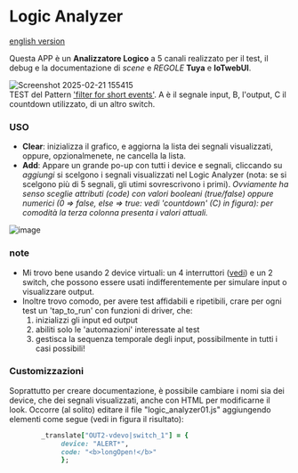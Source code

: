 # Logic Analyzer
[english version](https://github.com/msillano/IoTwebUI/blob/main/APP/Logic%20Anayzer/README.md)

Questa APP è un **Analizzatore Logico** a 5 canali realizzato per il test, il debug e la documentazione di _scene_ e _REGOLE_ **Tuya** e **IoTwebUI**.

![Screenshot 2025-02-21 155415](https://github.com/user-attachments/assets/512b24fd-c1ad-4964-92e0-3ce16390bbad)<br>
TEST del Pattern ['filter for short events'](https://github.com/msillano/IoTwebUI/blob/main/patterns/filter%20for%20short%20events.md). A è il segnale input, B, l'output, C il countdown utilizzato, di un altro switch. 

### USO
* **Clear**: inizializza il grafico, e aggiorna la lista dei segnali visualizzati, oppure, opzionalmenete, ne cancella la lista.
* **Add**: Appare un grande po-up con tutti i device e segnali, cliccando su _aggiungi_ si scelgono i segnali visualizzati nel Logic Analyzer (nota: se si scelgono più di 5 segnali, gli utimi sovrescrivono i primi).
_Ovviamente ha senso sceglie attributi (code)  con valori booleani (true/false) oppure numerici (0 => false, else => true: vedi 'countdown' (C) in figura): per comodità la terza colonna presenta i valori attuali._

![image](https://github.com/user-attachments/assets/e0b957f3-9371-405e-9981-630d13f7dec6)

### note
* Mi trovo bene usando 2 device virtuali: un 4 interruttori ([vedi](https://www.tuyaexpo.com/product/1078029)) e un 2 switch, che possono essere usati indifferentemente per simulare input o visualizzare output.
* Inoltre trovo comodo, per avere test affidabili e ripetibili, crare per ogni test un 'tap_to_run' con funzioni di driver, che:
  1. inizializzi gli input ed output
  2. abiliti solo le 'automazioni' interessate al test
  3. gestisca la sequenza temporale degli input, possibilmente in tutti i casi possibili!

### Customizzazioni
Soprattutto per creare documentazione, è possibile cambiare i nomi sia dei device, che dei segnali visualizzati, anche con HTML per modificarne il look.
Occorre (al solito) editare il file "logic_analyzer01.js" aggiungendo elementi come segue (vedi in figura il risultato): 
```ruby
        _translate["OUT2-vdevo|switch_1"] = {
             device: "ALERT*",
             code: "<b>longOpen!</b>"
             };
```

 
